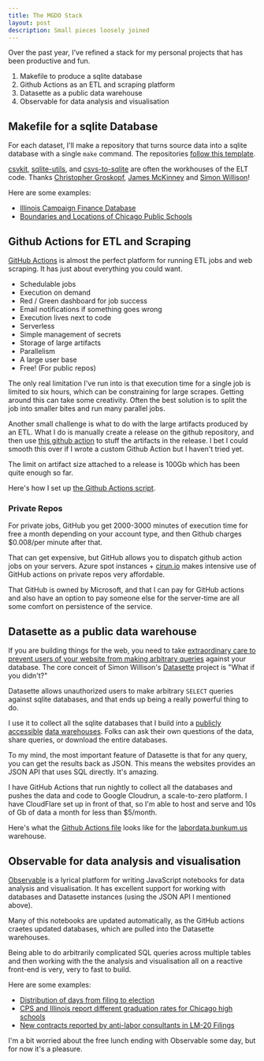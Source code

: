 ```yaml
---
title: The MGDO Stack
layout: post
description: Small pieces loosely joined
---
```


Over the past year, I’ve refined a stack for my personal projects that has been productive and fun.

1. Makefile to produce a sqlite database
2. Github Actions as an ETL and scraping platform
3. Datasette as a public data warehouse
4. Observable for data analysis and visualisation 

## Makefile for a sqlite Database
For each dataset, I'll make a repository that turns source data into a sqlite database with a single `make` command. The repositories [follow this template](https://github.com/fgregg/warehouse-etl). 

[csvkit](https://csvkit.readthedocs.io/en/latest/), [sqlite-utils](https://sqlite-utils.datasette.io/en/stable/), and [csvs-to-sqlite](https://pypi.org/project/csvs-to-sqlite/) are often the workhouses of the ELT code. Thanks [Christopher Groskopf](https://twitter.com/onyxfish), [James McKinney](http://www.jamespetermckinney.com/) and [Simon Willison](https://fedi.simonwillison.net/@simon)!

Here are some examples:
* [Illinois Campaign Finance Database](https://github.com/fgregg/ilcampaigncash)
* [Boundaries and Locations of Chicago Public Schools](https://github.com/Chicago-Data-Collaborative-Schools/locations-boundaries)

## Github Actions for ETL and Scraping
[GitHub Actions](https://docs.github.com/en/actions/learn-github-actions/understanding-github-actions) is almost the perfect platform for running ETL jobs and web scraping. It has just about everything you could want.

* Schedulable jobs
* Execution on demand
* Red / Green dashboard for job success
* Email notifications if something goes wrong
* Execution lives next to code
* Serverless
* Simple management of secrets
* Storage of large artifacts
* Parallelism
* A large user base
* Free! (For public repos)

The only real limitation I've run into is that execution time for a single job is limited to six hours, which can be constraining for large scrapes. Getting around this can take some creativity. Often the best solution is to split the job into smaller bites and run many parallel jobs.

Another small challenge is what to do with the large artifacts produced by an ETL. What I do is manually create a release on the github repository, and then use [this github action](https://github.com/WebFreak001/deploy-nightly) to stuff the artifacts in the release. I bet I could smooth this over if I wrote a custom Github Action but I haven't tried yet.

The limit on artifact size attached to a release is 100Gb which has been quite enough so far.

Here's how I set up [the Github Actions script](https://github.com/fgregg/warehouse-etl/blob/main/.github/workflows/build.yml).

### Private Repos
For private jobs, GitHub you get 2000-3000 minutes of execution time for free a month depending on your account type, and then Github charges $0.008/per minute  after that. 

That can get expensive, but GitHub allows you to dispatch github action jobs on your servers. Azure spot instances + [cirun.io](https://cirun.io/) makes intensive use of GitHub actions on private repos very affordable.

That GitHub is owned by Microsoft, and that  I can pay for GitHub actions and also have an option to pay someone else for the server-time are all some comfort on persistence of the service.

## Datasette as a public data warehouse
If you are building things for the web, you need to take [extraordinary care to prevent users of your website from making arbitrary queries](https://en.wikipedia.org/wiki/SQL_injection) against your database. The core conceit of Simon Willison's [Datasette](https://datasette.io/) project is "What if you didn't?"

Datasette allows unauthorized users to make arbitrary `SELECT` queries against sqlite databases, and that ends up being a really powerful thing to do. 

I use it to collect all the sqlite databases that I build into a [publicly](https://labordata.bunkum.us) [accessible](https://puddle.bunkum.us) [data warehouses](https://data.thefoiabakery.org). Folks can ask their own questions of the data, share queries, or download the entire databases.

To my mind, the most important feature of Datasette is that for any query, you can get the results back as JSON. This means the websites provides an JSON API that uses SQL directly. It's amazing.

I have GitHub Actions that run nightly to collect all the databases and pushes the data and code to Google Cloudrun, a scale-to-zero platform. I have CloudFlare set up in front of that, so I'm able to host and serve and 10s of Gb of data a month for less than $5/month.

Here's what the [Github Actions file](https://github.com/labordata/warehouse/blob/main/.github/workflows/build.yml) looks like for the [labordata.bunkum.us](https://labordata.bunkum.us) warehouse.

## Observable for data analysis and visualisation
[Observable](https://observablehq.com) is a lyrical platform for writing JavaScript notebooks for data analysis and visualisation. It has excellent support for working with databases and Datasette instances (using the JSON API I mentioned above).

Many of this notebooks are updated automatically, as the GitHub
actions craetes updated databases, which are pulled into the Datasette
warehouses.

Being able to do arbitrarily complicated SQL queries across multiple tables and then working with the the analysis and visualisation all on a reactive front-end is very, very to fast to build.

Here are some examples:

* [Distribution of days from filing to election](https://observablehq.com/@fgregg/distribution-of-days-from-filing-to-first-election)
* [CPS and Illinois report different graduation rates for Chicago high schools](https://observablehq.com/d/1f3c5386c65501bf)
* [New contracts reported by anti-labor consultants in LM-20 Filings](https://observablehq.com/@fgregg/new-contracts-reported-by-anti-labor-consultants-in-lm-20-fi)

I'm a bit worried about the free lunch ending with Observable some
day, but for now it's a pleasure.


